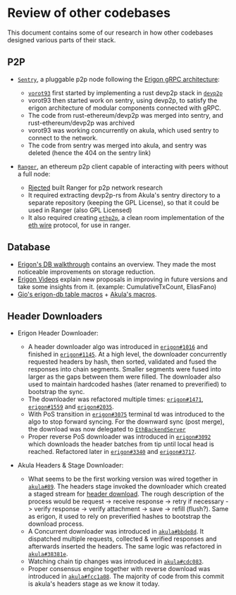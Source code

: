 # Review of other codebases

This document contains some of our research in how other codebases designed various parts of their stack.

## P2P

* [`Sentry`](https://github.com/vorot93/sentry), a pluggable p2p node following the [Erigon gRPC architecture](https://erigon.substack.com/p/current-status-of-silkworm-and-silkrpc):
    * [`vorot93`](https://github.com/vorot93/) first started by implementing a rust devp2p stack in [`devp2p`](https://github.com/vorot93/devp2p)
    * vorot93 then started work on sentry, using devp2p, to satisfy the erigon architecture of modular components connected with gRPC.
    * The code from rust-ethereum/devp2p was merged into sentry, and rust-ethereum/devp2p was archived
    * vorot93 was working concurrently on akula, which used sentry to connect to the network.
    * The code from sentry was merged into akula, and sentry was deleted (hence the 404 on the sentry link)

* [`Ranger`](https://github.com/Rjected/ranger), an ethereum p2p client capable of interacting with peers without a full node:
    * [Rjected](https://github.com/Rjected/) built Ranger for p2p network research
    * It required extracting devp2p-rs from Akula's sentry directory to a separate repository (keeping the GPL License), so that it could be used in Ranger (also GPL Licensed)
    * It also required creating [`ethp2p`](https://github.com/Rjected/ethp2p), a clean room implementation of the [eth wire](https://github.com/ethereum/devp2p/blob/master/caps/eth.md) protocol, for use in ranger.

## Database

* [Erigon's DB walkthrough](https://github.com/ledgerwatch/erigon/blob/12ee33a492f5d240458822d052820d9998653a63/docs/programmers_guide/db_walkthrough.MD) contains an overview. They made the most noticeable improvements on storage reduction.
* [Erigon Videos](https://youtu.be/QqL72qWhF-g) explain new proposals in improving in future versions and take some insights from it. (example: CumulativeTxCount, EliasFano)
* [Gio's erigon-db table macros](https://github.com/gio256/erigon-db) + [Akula's macros](https://github.com/akula-bft/akula/blob/74b172ee1d2d2a4f04ce057b5a76679c1b83df9c/src/kv/tables.rs#L61).

## Header Downloaders

* Erigon Header Downloader:
    * A header downloader algo was introduced in [`erigon#1016`](https://github.com/ledgerwatch/erigon/pull/1016) and finished in [`erigon#1145`](https://github.com/ledgerwatch/erigon/pull/1145). At a high level, the downloader concurrently requested headers by hash, then sorted, validated and fused the responses into chain segments. Smaller segments were fused into larger as the gaps between them were filled. The downloader also used to maintain hardcoded hashes (later renamed to preverified) to bootstrap the sync.
    * The downloader was refactored multiple times: [`erigon#1471`](https://github.com/ledgerwatch/erigon/pull/1471), [`erigon#1559`](https://github.com/ledgerwatch/erigon/pull/1559) and [`erigon#2035`](https://github.com/ledgerwatch/erigon/pull/2035).
    * With PoS transition in [`erigon#3075`](https://github.com/ledgerwatch/erigon/pull/3075) terminal td was introduced to the algo to stop forward syncing. For the downward sync (post merge), the download was now delegated to [`EthBackendServer`](https://github.com/ledgerwatch/erigon/blob/3c95db00788dc740849c2207d886fe4db5a8c473/ethdb/privateapi/ethbackend.go#L245)
    * Proper reverse PoS downloader was introduced in [`erigon#3092`](https://github.com/ledgerwatch/erigon/pull/3092) which downloads the header batches from tip until local head is reached. Refactored later in [`erigon#3340`](https://github.com/ledgerwatch/erigon/pull/3340) and [`erigon#3717`](https://github.com/ledgerwatch/erigon/pull/3717).

* Akula Headers & Stage Downloader:
    * What seems to be the first working version was wired together in [`akula#89`](https://github.com/akula-bft/akula/pull/89). The headers stage invoked the downloader which created a staged stream for [header download](https://github.com/akula-bft/akula/blob/7dfdca134557993fe47fa54750616d3d167187c7/src/downloader/headers/downloader_linear.rs#L135-L149). The rough description of the process would be request -> receive response -> retry if necessary -> verify response -> verify attachment -> save -> refill (flush?). Same as erigon, it used to rely on preverified hashes to bootstrap the download process.
    * A Concurrent downloader was introduced in [`akula#bbde8d`](https://github.com/akula-bft/akula/commit/bbde8d778184c87621ef9ffdbb0cb15f0e17964f). It dispatched multiple requests, collected & verified responses and afterwards inserted the headers. The same logic was refactored in [`akula#38381e`](https://github.com/akula-bft/akula/commit/38381e0b1de752a46216bf1cb0afad5547b87733).
    * Watching chain tip changes was introduced in [`akula#cdc083`](https://github.com/akula-bft/akula/commit/cdc083ff24c0666e29257a714fd2899ed699bee6).
    * Proper consensus engine together with reverse download was introduced in [`akula#fcc1a08`](https://github.com/akula-bft/akula/commit/fcc1a08e4a7ec4955360276d6c8b381ddb82af42). The majority of code from this commit is akula's headers stage as we know it today.
